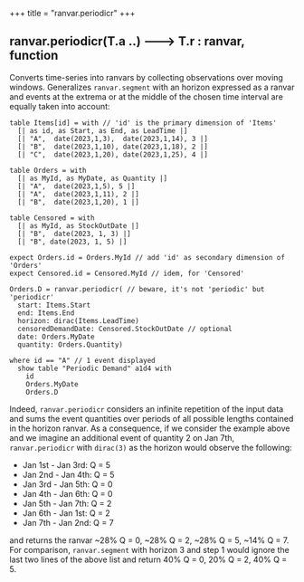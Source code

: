 +++
title = "ranvar.periodicr"
+++

## ranvar.periodicr(T.a ..) 🡒 T.r : ranvar, function

Converts time-series into ranvars by collecting observations over moving windows. Generalizes `ranvar.segment` with an horizon expressed as a ranvar and events at the extrema or at the middle of the chosen time interval are equally taken into account:

```envision
table Items[id] = with // 'id' is the primary dimension of 'Items'
  [| as id, as Start, as End, as LeadTime |]
  [| "A",  date(2023,1,3),  date(2023,1,14), 3 |]
  [| "B",  date(2023,1,10), date(2023,1,18), 2 |]
  [| "C",  date(2023,1,20), date(2023,1,25), 4 |]

table Orders = with
  [| as MyId, as MyDate, as Quantity |]
  [| "A",  date(2023,1,5), 5 |]
  [| "A",  date(2023,1,11), 2 |]
  [| "B",  date(2023,1,20), 1 |]

table Censored = with
  [| as MyId, as StockOutDate |]
  [| "B",  date(2023, 1, 3) |]
  [| "B", date(2023, 1, 5) |]

expect Orders.id = Orders.MyId // add 'id' as secondary dimension of 'Orders'
expect Censored.id = Censored.MyId // idem, for 'Censored'

Orders.D = ranvar.periodicr( // beware, it's not 'periodic' but 'periodicr'
  start: Items.Start
  end: Items.End
  horizon: dirac(Items.LeadTime)
  censoredDemandDate: Censored.StockOutDate // optional
  date: Orders.MyDate
  quantity: Orders.Quantity)

where id == "A" // 1 event displayed
  show table "Periodic Demand" a1d4 with
    id
    Orders.MyDate
    Orders.D
```

Indeed, `ranvar.periodicr` considers an infinite repetition of the input data and sums the event quantities over periods of all possible lengths contained in the horizon ranvar. As a consequence, if we consider the example above and we imagine an additional event of quantity 2 on Jan 7th, `ranvar.periodicr` with `dirac(3)` as the horizon would observe the following:

* Jan 1st - Jan 3rd: Q = 5
* Jan 2nd - Jan 4th: Q = 5
* Jan 3rd - Jan 5th: Q = 0
* Jan 4th - Jan 6th: Q = 0
* Jan 5th - Jan 7th: Q = 2
* Jan 6th - Jan 1st: Q = 2
* Jan 7th - Jan 2nd: Q = 7

and returns the ranvar \~28% Q = 0, \~28% Q = 2, \~28% Q = 5, \~14% Q = 7. For comparison, `ranvar.segment` with horizon 3 and step 1 would ignore the last two lines of the above list and return 40% Q = 0, 20% Q = 2, 40% Q = 5.
